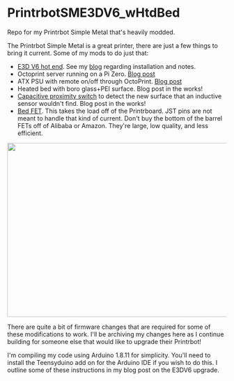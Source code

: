 # PrintrbotSME3DV6_wHtdBed
Repo for my Printrbot Simple Metal that's heavily modded.

The Printrbot Simple Metal is a great printer, there are just a few things to bring it current. Some of my mods to do just that:
- [E3D V6 hot end](https://www.matterhackers.com/store/l/v6-hotend-full-kit-1.75mm-universal/sk/M4UK0AVU). See my [blog](https://designbuildfix.blogspot.com/2019/05/printrbot-simple-metal-e3d-upgrade.html) regarding installation and notes.
- Octoprint server running on a Pi Zero. [Blog post](https://designbuildfix.blogspot.com/2019/11/pi-zero-w-octopi-printrbot-simple-metal.html)
- ATX PSU with remote on/off through OctoPrint. [Blog post](https://designbuildfix.blogspot.com/2020/06/atx-psu-for-3d-printer.html)
- Heated bed with boro glass+PEI surface. Blog post in the works!
- [Capacitive proximity switch](https://www.amazon.com/gp/product/B078Z8MM94/ref=as_li_tl?ie=UTF8&tag=fintechcomm0f-20&camp=1789&creative=9325&linkCode=as2&creativeASIN=B078Z8MM94&linkId=a193f07c2e3e735c67a93bb231643d63) to detect the new surface that an inductive sensor wouldn't find. Blog post in the works!
- [Bed FET](https://digital-sqrt.com/product/little-driver-1-9b-900watt-heated-bed-hot-end-power-mosfet-expansion-module/). This takes the load off of the Printrboard. JST pins are not meant to handle that kind of current. Don't buy the bottom of the barrel FETs off of Alibaba or Amazon. They're large, low quality, and less efficient. 

<p align="center">
  <img width="600" height="400" src="https://i.imgur.com/2tFE3qf.jpg">
</p>

There are quite a bit of firmware changes that are required for some of these modifications to work. I'll be archiving my changes here as I continue building for someone else that would like to upgrade their Printrbot!

I'm compiling my code using Arduino 1.8.11 for simplicity. You'll need to install the Teensyduino add on for the Arduino IDE if you wish to do this. I outline some of these instructions in my blog post on the E3DV6 upgrade.
